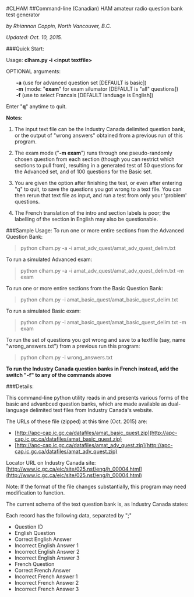 #CLHAM
##Command-line (Canadian) HAM amateur radio question bank test generator

*by Rhiannon Coppin, North Vancouver, B.C.*

*Updated: Oct. 10, 2015.*

###Quick Start:

Usage: **clham.py -i &lt;input textfile&gt;**

OPTIONAL arguments:

&nbsp;&nbsp;&nbsp;&nbsp;&nbsp;&nbsp;
**-a** (use for advanced question set [DEFAULT is basic])
<br>&nbsp;&nbsp;&nbsp;&nbsp;&nbsp;&nbsp;
**-m** (mode: "**exam**" for exam silumator [DEFAULT is "all" questions])
<br>&nbsp;&nbsp;&nbsp;&nbsp;&nbsp;&nbsp;
**-f** (use to select Francais [DEFAULT landuage is English])

Enter "**q**" anytime to quit.

**Notes:**

1. The input text file can be the Industry Canada delimited question bank, or the output of "wrong answers" obtained from a previous run of this program.

2. The exam mode ("**-m exam**") runs through one pseudo-randomly chosen question from each section (though you can restrict which sections to pull from), resulting in a generated test of 50 questions for the Advanced set, and of 100 questions for the Basic set.

3. You are given the option after finishing the test, or even after entering "q" to quit, to save the questions you got wrong to a text file. You can then rerun that text file as input, and run a test from only your 'problem' questions.

4. The French translation of the intro and section labels is poor; the labelling of the section in English may also be questionable.

###Sample Usage:
To run one or more entire sections from the Advanced Question Bank:
> python clham.py -a -i amat_adv_quest/amat_adv_quest_delim.txt

To run a simulated Advanced exam:
> python clham.py -a -i amat_adv_quest/amat_adv_quest_delim.txt -m exam

To run one or more entire sections from the Basic Question Bank:
> python clham.py -i amat_basic_quest/amat_basic_quest_delim.txt

To run a simulated Basic exam:
> python clham.py -i amat_basic_quest/amat_basic_quest_delim.txt -m exam

To run the set of questions you got wrong and save to a textfile (say, name "wrong_answers.txt") from a previous run this program:
> python clham.py -i wrong_answers.txt

**To run the Industry Canada question banks in French instead, add the switch "-f" to any of the commands above**

###Details:

This command-line python utility reads in and presents various forms of the basic and advanbced question banks, which are made available as dual-language delimited text files from Industry Canada's website.

The URLs of these file (zipped) at this time (Oct. 2015) are: 
* [http://apc-cap.ic.gc.ca/datafiles/amat_basic_quest.zip](http://apc-cap.ic.gc.ca/datafiles/amat_basic_quest.zip)
* [http://apc-cap.ic.gc.ca/datafiles/amat_adv_quest.zip](http://apc-cap.ic.gc.ca/datafiles/amat_adv_quest.zip)

Locator URL on Industry Canada site: [http://www.ic.gc.ca/eic/site/025.nsf/eng/h_00004.html](http://www.ic.gc.ca/eic/site/025.nsf/eng/h_00004.html)

Note: If the format of the file changes substantially, this program may need modification to function.

The current schema of the text question bank is, as Industry Canada states:

Each record has the following data, separated by ";"

* Question ID
* English Question
* Correct English Answer
* Incorrect English Answer 1
* Incorrect English Answer 2
* Incorrect English Answer 3
* French Question
* Correct French Answer
* Incorrect French Answer 1
* Incorrect French Answer 2
* Incorrect French Answer 3
